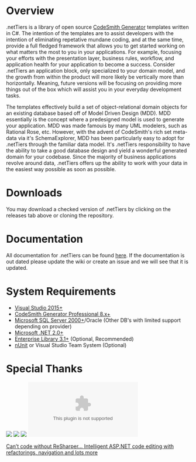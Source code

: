 # Overview
.netTiers is a library of open source [CodeSmith Generator](http://www.codesmithtools.com) templates written in C#.  The intention of the templates are to assist developers with the intention of eliminating repetative mundane coding, and at the same time, provide a full fledged framework that allows you to get started working on what matters the most to you in your applications.  For example, focusing your efforts with the presentation layer, business rules, workflow, and application health  for your application to become a success. Consider .netTiers an application block, only specialized to your domain model, and the growth from within the product will more likely be vertically more than horizontally.  Meaning, future versions will be focusing on providing more things out of the box which will assist you in your everyday development tasks. 

The templates effectively build a set of object-relational domain objects for an existing database based off of Model Driven Design (MDD).  MDD essentially is the concept where a predesigned model is used to generate your application.  MDD was made famouis by many UML modelers, such as Rational Rose, etc.  However, with the advent of CodeSmith's rich set meta-data via it's SchemaExplorer, MDD has been particularly easy to adopt for .netTiers through the familiar data model.   It's .netTiers responsibility to have the ability to take a good database design and yield a wonderful generated domain for your codebase.  Since the majority of business applications revolve around data, .netTiers offers up the ability to work with your data in the easiest way possible as soon as possible.

# Downloads #
You may download a checked version of .netTiers by clicking on the releases tab above or cloning the repository.

# Documentation #
All documentation for .netTiers can be found [here](https://github.com/netTiers/netTiers/wiki). If the documentation is out dated please update the wiki or create an issue and we will see that it is updated.

# System Requirements #
  * [Visual Studio 2015+](https://www.visualstudio.com)
  * [CodeSmith Generator Professional 8.x+](http://codesmithtools.com)
  * [Microsoft SQL Server 2000+](http://www.microsoft.com/SQL/default.mspx)/Oracle (Other DB's with limited support depending on provider)
  * [Microsoft .NET 2.0+](http://www.microsoft.com/NET/)
  * [Enterprise Library 3.1+](http://www.codeplex.com/entlib) (Optional, Recommended)
  * [nUnit](http://www.nunit.org) or Visual Studio Team System (Optional)

# Special Thanks #
[![](http://www.visualsvn.com/images/VisualSVN_125x37.gif)](http://www.visualsvn.com/)
[![](http://www.codesmithtools.com/images/codesmith.gif)](http://www.codesmithtools.com/)
[![](https://raw.githubusercontent.com/wiki/netTiers/netTiers/images/redgate.png)](http://www.red-gate.com/?utm_source=nettiers&utm_medium=website&utm_campaign=communitysupport)
[![](aquafold.com)](http://www.aquafold.com)

[Can’t code without ReSharper… Intelligent ASP.NET code editing with refactorings, navigation and lots more](http://www.jetbrains.com/resharper/)
